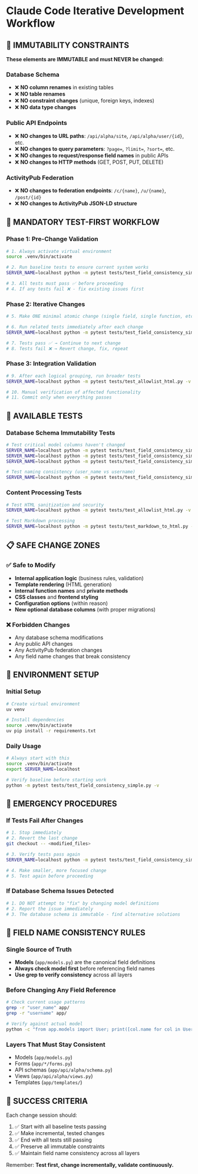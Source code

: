 # Claude Code Iterative Development Workflow

## 🚨 IMMUTABILITY CONSTRAINTS

**These elements are IMMUTABLE and must NEVER be changed:**

### Database Schema
- ❌ **NO column renames** in existing tables
- ❌ **NO table renames** 
- ❌ **NO constraint changes** (unique, foreign keys, indexes)
- ❌ **NO data type changes**

### Public API Endpoints  
- ❌ **NO changes to URL paths**: `/api/alpha/site`, `/api/alpha/user/{id}`, etc.
- ❌ **NO changes to query parameters**: `?page=`, `?limit=`, `?sort=`, etc.
- ❌ **NO changes to request/response field names** in public APIs
- ❌ **NO changes to HTTP methods** (GET, POST, PUT, DELETE)

### ActivityPub Federation
- ❌ **NO changes to federation endpoints**: `/c/{name}`, `/u/{name}`, `/post/{id}`
- ❌ **NO changes to ActivityPub JSON-LD structure**

## 🔄 MANDATORY TEST-FIRST WORKFLOW

### Phase 1: Pre-Change Validation
```bash
# 1. Always activate virtual environment
source .venv/bin/activate

# 2. Run baseline tests to ensure current system works
SERVER_NAME=localhost python -m pytest tests/test_field_consistency_simple.py -v

# 3. All tests must pass ✅ before proceeding
# 4. If any tests fail ❌ - fix existing issues first
```

### Phase 2: Iterative Changes
```bash
# 5. Make ONE minimal atomic change (single field, single function, etc.)

# 6. Run related tests immediately after each change
SERVER_NAME=localhost python -m pytest tests/test_field_consistency_simple.py -v

# 7. Tests pass ✅ → Continue to next change
# 8. Tests fail ❌ → Revert change, fix, repeat
```

### Phase 3: Integration Validation
```bash
# 9. After each logical grouping, run broader tests
SERVER_NAME=localhost python -m pytest tests/test_allowlist_html.py -v

# 10. Manual verification of affected functionality
# 11. Commit only when everything passes
```

## 🧪 AVAILABLE TESTS

### Database Schema Immutability Tests
```bash
# Test critical model columns haven't changed
SERVER_NAME=localhost python -m pytest tests/test_field_consistency_simple.py::test_user_model_columns_exist -v
SERVER_NAME=localhost python -m pytest tests/test_field_consistency_simple.py::test_post_model_columns_exist -v
SERVER_NAME=localhost python -m pytest tests/test_field_consistency_simple.py::test_community_model_columns_exist -v

# Test naming consistency (user_name vs username)
SERVER_NAME=localhost python -m pytest tests/test_field_consistency_simple.py::test_user_name_field_consistency -v
```

### Content Processing Tests
```bash
# Test HTML sanitization and security
SERVER_NAME=localhost python -m pytest tests/test_allowlist_html.py -v

# Test Markdown processing
SERVER_NAME=localhost python -m pytest tests/test_markdown_to_html.py -v
```

## 📋 SAFE CHANGE ZONES

### ✅ Safe to Modify
- **Internal application logic** (business rules, validation)
- **Template rendering** (HTML generation)
- **Internal function names** and **private methods**
- **CSS classes** and **frontend styling**
- **Configuration options** (within reason)
- **New optional database columns** (with proper migrations)

### ❌ Forbidden Changes
- Any database schema modifications
- Any public API changes
- Any ActivityPub federation changes
- Any field name changes that break consistency

## 🔧 ENVIRONMENT SETUP

### Initial Setup
```bash
# Create virtual environment
uv venv

# Install dependencies
source .venv/bin/activate
uv pip install -r requirements.txt
```

### Daily Usage
```bash
# Always start with this
source .venv/bin/activate
export SERVER_NAME=localhost

# Verify baseline before starting work
python -m pytest tests/test_field_consistency_simple.py -v
```

## 🚨 EMERGENCY PROCEDURES

### If Tests Fail After Changes
```bash
# 1. Stop immediately
# 2. Revert the last change
git checkout -- <modified_files>

# 3. Verify tests pass again
SERVER_NAME=localhost python -m pytest tests/test_field_consistency_simple.py -v

# 4. Make smaller, more focused change
# 5. Test again before proceeding
```

### If Database Schema Issues Detected
```bash
# 1. DO NOT attempt to "fix" by changing model definitions
# 2. Report the issue immediately
# 3. The database schema is immutable - find alternative solutions
```

## 📝 FIELD NAME CONSISTENCY RULES

### Single Source of Truth
- **Models** (`app/models.py`) are the canonical field definitions
- **Always check model first** before referencing field names
- **Use grep to verify consistency** across all layers

### Before Changing Any Field Reference
```bash
# Check current usage patterns
grep -r "user_name" app/
grep -r "username" app/

# Verify against actual model
python -c "from app.models import User; print([col.name for col in User.__table__.columns])"
```

### Layers That Must Stay Consistent
- Models (`app/models.py`)
- Forms (`app/*/forms.py`)
- API schemas (`app/api/alpha/schema.py`)
- Views (`app/api/alpha/views.py`)
- Templates (`app/templates/`)

## 🎯 SUCCESS CRITERIA

Each change session should:
1. ✅ Start with all baseline tests passing
2. ✅ Make incremental, tested changes
3. ✅ End with all tests still passing
4. ✅ Preserve all immutable constraints
5. ✅ Maintain field name consistency across all layers

Remember: **Test first, change incrementally, validate continuously.**